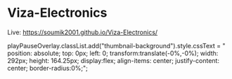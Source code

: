 # Viza-Electronics

Live: https://soumik2001.github.io/Viza-Electronics/


playPauseOverlay.classList.add("thumbnail-background").style.cssText = " 
position: absolute;
  top: 0px;
  left: 0;
transform:translate(-0%,-0%);
  width: 292px;
  height: 164.25px;
display:flex;
  align-items: center;
  justify-content: center;
border-radius:0%;";
